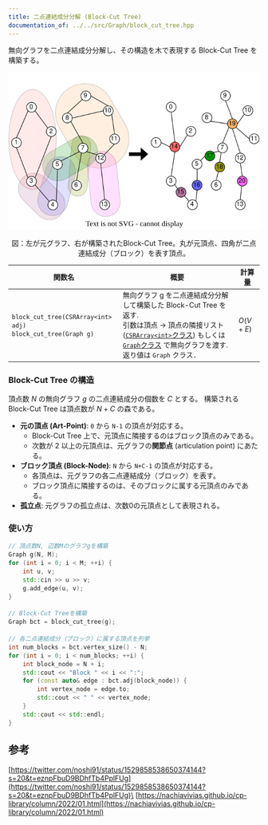 ```yaml
---
title: 二点連結成分分解 (Block-Cut Tree)
documentation_of: ../../src/Graph/block_cut_tree.hpp
---
```


無向グラフを二点連結成分分解し、その構造を木で表現する Block-Cut Tree を構築する。

![bct.svg](https://github.com/hashiryo/Library/blob/master/img/bct.drawio.svg?raw=true)
<center>図：左が元グラフ、右が構築されたBlock-Cut Tree。丸が元頂点、四角が二点連結成分（ブロック）を表す頂点。</center>

|関数名|概要|計算量|
|---|---|---|
|`block_cut_tree(CSRArray<int> adj)` <br> `block_cut_tree(Graph g)` |無向グラフ g を二点連結成分分解して構築した Block-Cut Tree を返す. <br> 引数は頂点 → 頂点の隣接リスト([`CSRArray<int>`クラス](../Internal/ListRange.hpp)) もしくは [`Graph`クラス](Graph.hpp) で無向グラフを渡す.　<br> 返り値は `Graph` クラス．|$O(V+E)$ |

### Block-Cut Tree の構造

頂点数 $N$ の無向グラフ $g$ の二点連結成分の個数を $C$ とする。
構築される Block-Cut Tree は頂点数が $N+C$ の森である。

- **元の頂点 (Art-Point)**: `0` から `N-1` の頂点が対応する。
  - Block-Cut Tree 上で、元頂点に隣接するのはブロック頂点のみである。
  - 次数が 2 以上の元頂点は、元グラフの**関節点** (articulation point) にあたる。
- **ブロック頂点 (Block-Node)**: `N` から `N+C-1` の頂点が対応する。
  - 各頂点は、元グラフの各二点連結成分（ブロック）を表す。
  - ブロック頂点に隣接するのは、そのブロックに属する元頂点のみである。
- **孤立点**: 元グラフの孤立点は、次数0の元頂点として表現される。

### 使い方

```cpp
// 頂点数N, 辺数Mのグラフgを構築
Graph g(N, M);
for (int i = 0; i < M; ++i) {
    int u, v;
    std::cin >> u >> v;
    g.add_edge(u, v);
}

// Block-Cut Treeを構築
Graph bct = block_cut_tree(g);

// 各二点連結成分（ブロック）に属する頂点を列挙
int num_blocks = bct.vertex_size() - N;
for (int i = 0; i < num_blocks; ++i) {
    int block_node = N + i;
    std::cout << "Block " << i << ":";
    for (const auto& edge : bct.adj(block_node)) {
        int vertex_node = edge.to;
        std::cout << " " << vertex_node;
    }
    std::cout << std::endl;
}
```

## 参考
[https://twitter.com/noshi91/status/1529858538650374144?s=20&t=eznpFbuD9BDhfTb4PplFUg](https://twitter.com/noshi91/status/1529858538650374144?s=20&t=eznpFbuD9BDhfTb4PplFUg)\
[https://nachiavivias.github.io/cp-library/column/2022/01.html](https://nachiavivias.github.io/cp-library/column/2022/01.html)
